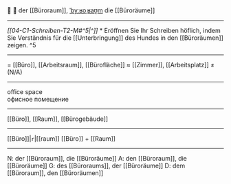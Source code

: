🏢 🔵 der [[Büroraum]], [ˈbyːʁoˌʁaʊ̯m](https://youglish.com/pronounce/Büroraum/german)
die [[Büroräume]]

---
*[[04-C1-Schreiben-T2-M#^5|^]]* * Eröffnen Sie Ihr Schreiben höflich, indem Sie Verständnis für die [[Unterbringung]] des Hundes in den [[Büroräumen]] zeigen. ^5


---
= [[Büro]], [[Arbeitsraum]], [[Bürofläche]]
≈ [[Zimmer]], [[Arbeitsplatz]]
≠ (N/A)

---
office space  
офисное помещение

---
[[Büro]], [[Raum]], [[Bürogebäude]]

---
[[Büro]]|`r`|[[raum]]
[[Büro]] + [[Raum]]


---
N: der [[Büroraum]], die [[Büroräume]]
A: den [[Büroraum]], die [[Büroräume]]
G: des [[Büroraums]], der [[Büroräume]]
D: dem [[Büroraum]], den [[Büroräumen]]
